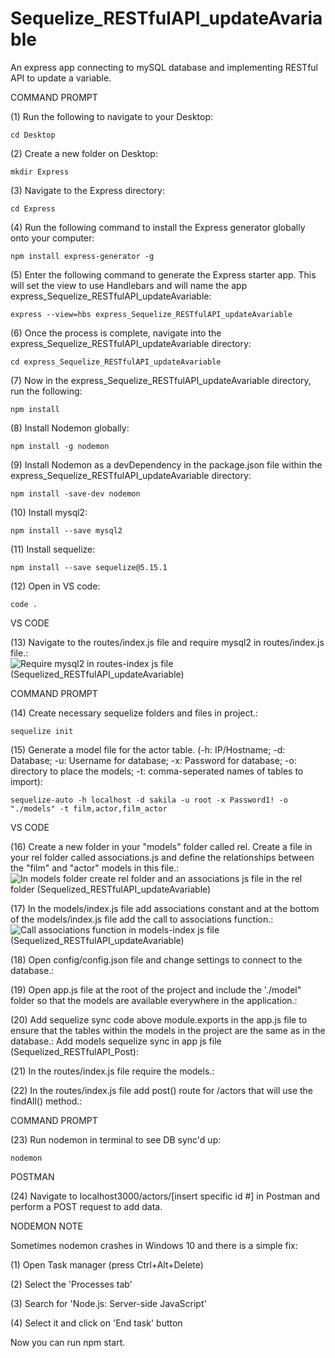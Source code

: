 # Sequelize_RESTfulAPI_updateAvariable
An express app connecting to mySQL database and implementing RESTful API to update a variable.

COMMAND PROMPT

(1) Run the following to navigate to your Desktop: 

    cd Desktop

(2) Create a new folder on Desktop: 

    mkdir Express

(3) Navigate to the Express directory: 

    cd Express

(4) Run the following command to install the Express generator globally onto your computer: 

    npm install express-generator -g

(5) Enter the following command to generate the Express starter app. This will set the view to use Handlebars and will name the app express_Sequelize_RESTfulAPI_updateAvariable: 

    express --view=hbs express_Sequelize_RESTfulAPI_updateAvariable

(6) Once the process is complete, navigate into the express_Sequelize_RESTfulAPI_updateAvariable directory: 

    cd express_Sequelize_RESTfulAPI_updateAvariable
    
(7) Now in the express_Sequelize_RESTfulAPI_updateAvariable directory, run the following: 

    npm install

(8) Install Nodemon globally: 

    npm install -g nodemon
    
(9) Install Nodemon as a devDependency in the package.json file within the express_Sequelize_RESTfulAPI_updateAvariable directory:

    npm install -save-dev nodemon
    
(10) Install mysql2:

    npm install --save mysql2

(11) Install sequelize: 

    npm install --save sequelize@5.15.1

(12) Open in VS code:

    code . 


VS CODE

(13) Navigate to the routes/index.js file and require mysql2 in routes/index.js file.: ![Require mysql2 in routes-index js file (Sequelized_RESTfulAPI_updateAvariable)](https://user-images.githubusercontent.com/35668707/71291788-8df96680-2341-11ea-974a-224f3c56776b.JPG)

COMMAND PROMPT

(14) Create necessary sequelize folders and files in project.:

    sequelize init

(15)  Generate a model file for the actor table. (-h: IP/Hostname; -d: Database; -u: Username for database; -x: Password for database; -o: directory to place the models; -t: comma-seperated names of tables to import):  

    sequelize-auto -h localhost -d sakila -u root -x Password1! -o "./models" -t film,actor,film_actor
    
VS CODE

(16) Create a new folder in your "models" folder called rel. Create a file in your rel folder called associations.js and define the relationships between the "film" and "actor" models in this file.: ![In models folder create rel folder and an associations js file in the rel folder (Sequelized_RESTfulAPI_updateAvariable)](https://user-images.githubusercontent.com/35668707/71291833-ac5f6200-2341-11ea-950a-0d887a6a51b3.JPG)

(17) In the models/index.js file add associations constant and at the bottom of the models/index.js file add the call to associations function.: ![Call associations function in models-index js file (Sequelized_RESTfulAPI_updateAvariable)](https://user-images.githubusercontent.com/35668707/71292240-d3b62f00-2341-11ea-9f89-9171ce80c03e.JPG)

(18) Open config/config.json file and change settings to connect to the database.: 

(19) Open app.js file at the root of the project and include the './model" folder so that the models are available everywhere in the application.: 

(20) Add sequelize sync code above module.exports in the app.js file to ensure that the tables within the models in the project are the same as in the database.: Add models sequelize sync in app js file (Sequelized_RESTfulAPI_Post): 

(21) In the routes/index.js file require the models.: 

(22) In the routes/index.js file add post() route for /actors that will use the findAll() method.: 

COMMAND PROMPT

(23) Run nodemon in terminal to see DB sync'd up: 

    nodemon

POSTMAN

(24) Navigate to localhost3000/actors/[insert specific id #] in Postman and perform a POST request to add data.

NODEMON NOTE

Sometimes nodemon crashes in Windows 10 and there is a simple fix:

(1) Open Task manager (press Ctrl+Alt+Delete)

(2) Select the 'Processes tab'

(3) Search for 'Node.js: Server-side JavaScript'

(4) Select it and click on 'End task' button

Now you can run npm start.
